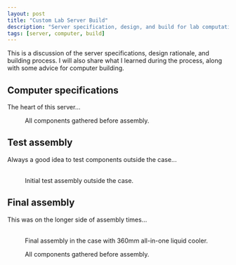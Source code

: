 ```yaml
---
layout: post
title: "Custom Lab Server Build"
description: "Server specification, design, and build for lab computation server."
tags: [server, computer, build]
---
```


This is a discussion of the server specifications, design rationale, and building process. I will also share what I learned during the process, along with some advice for computer building.

## Computer specifications

The heart of this server...

<figure>
	<a href="{{ site.url }}/images/server_parts_big.jpg"><img src="{{ site.url }}/images/server_parts.jpg" alt=""></a>
	<figcaption>All components gathered before assembly.</figcaption>
</figure>

## Test assembly

Always a good idea to test components outside the case...

<figure class="half">
	<a href="{{ site.url }}/images/server_processor_big.jpg"><img src="{{ site.url }}/images/server_processor.jpg" alt=""></a>
	<a href="{{ site.url }}/images/server_assemble_big.jpg"><img src="{{ site.url }}/images/server_assemble.jpg" alt=""></a>
	<figcaption>Initial test assembly outside the case.</figcaption>
</figure>

## Final assembly

This was on the longer side of assembly times...

<figure class="third">
	<a href="{{ site.url }}/images/server_aio_big.jpg"><img src="{{ site.url }}/images/server_aio.jpg" alt=""></a>
	<a href="{{ site.url }}/images/server_fans_big.jpg"><img src="{{ site.url }}/images/server_fans.jpg" alt=""></a>
	<a href="{{ site.url }}/images/server_case_big.jpg"><img src="{{ site.url }}/images/server_case.jpg" alt=""></a>
	<figcaption>Final assembly in the case with 360mm all-in-one liquid cooler.</figcaption>
</figure>

<figure>
	<a href="{{ site.url }}/images/server_complete_big.jpg"><img src="{{ site.url }}/images/server_complete.jpg" alt=""></a>
	<figcaption>All components gathered before assembly.</figcaption>
</figure>
